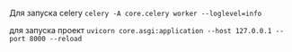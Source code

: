 
Для запуска celery  `celery -A core.celery worker --loglevel=info`


для запуска проект `uvicorn core.asgi:application --host 127.0.0.1 --port 8000 --reload
`